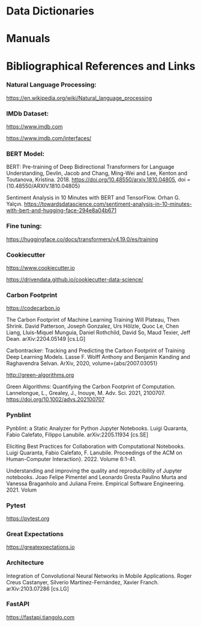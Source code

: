 
# Data Dictionaries

# Manuals

# Bibliographical References and Links


### Natural Language Processing:

https://en.wikipedia.org/wiki/Natural_language_processing

### IMDb Dataset:

https://www.imdb.com

https://www.imdb.com/interfaces/

### BERT Model:

BERT: Pre-training of Deep Bidirectional Transformers for Language Understanding, Devlin, Jacob and Chang, Ming-Wei and Lee, Kenton and Toutanova, Kristina. 2018. https://doi.org/10.48550/arxiv.1810.04805, doi = {10.48550/ARXIV.1810.04805}

Sentiment Analysis in 10 Minutes with BERT and TensorFlow. Orhan G. Yalçın. https://towardsdatascience.com/sentiment-analysis-in-10-minutes-with-bert-and-hugging-face-294e8a04b671

### Fine tuning:

https://huggingface.co/docs/transformers/v4.19.0/es/training

### Cookiecutter

https://www.cookiecutter.io

https://drivendata.github.io/cookiecutter-data-science/
  
### Carbon Footprint

https://codecarbon.io

The Carbon Footprint of Machine Learning Training Will Plateau, Then Shrink. David Patterson, Joseph Gonzalez, Urs Hölzle, Quoc Le, Chen Liang, Lluis-Miquel Munguia, Daniel Rothchild, David So, Maud Texier, Jeff Dean. arXiv:2204.05149 [cs.LG]

Carbontracker: Tracking and Predicting the Carbon Footprint of Training Deep Learning Models. Lasse F. Wolff Anthony and Benjamin Kanding and Raghavendra Selvan. ArXiv, 2020, volume={abs/2007.03051}

http://green-algorithms.org

Green Algorithms: Quantifying the Carbon Footprint of Computation. Lannelongue, L., Grealey, J., Inouye, M. Adv. Sci. 2021, 2100707. https://doi.org/10.1002/advs.202100707

### Pynblint

Pynblint: a Static Analyzer for Python Jupyter Notebooks. Luigi Quaranta, Fabio Calefato, Filippo Lanubile. arXiv:2205.11934 [cs.SE]

Eliciting Best Practices for Collaboration with Computational Notebooks. Luigi Quaranta, Fabio Calefato, F. Lanubile. Proceedings of the ACM on Human-Computer Interaction}. 2022. Volume 6:1-41.

Understanding and improving the quality and reproducibility of Jupyter notebooks. Joao Felipe Pimentel and Leonardo Gresta Paulino Murta and Vanessa Braganholo and Juliana Freire. Empirical Software Engineering. 2021. Volum

### Pytest

https://pytest.org

### Great Expectations

https://greatexpectations.io

### Architecture

Integration of Convolutional Neural Networks in Mobile Applications. Roger Creus Castanyer, Silverio Martínez-Fernández, Xavier Franch. arXiv:2103.07286 [cs.LG]


### FastAPI

https://fastapi.tiangolo.com
